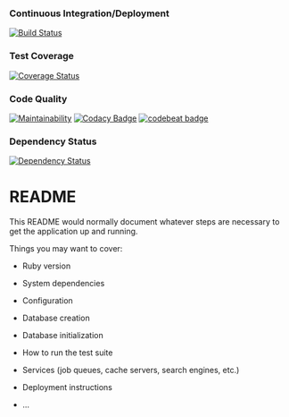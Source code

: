 ### Continuous Integration/Deployment

[![Build Status](https://travis-ci.org/diegobassan/bogeyman.svg?branch=master)](https://travis-ci.org/diegobassan/bogeyman)

### Test Coverage

[![Coverage Status](https://coveralls.io/repos/github/diegobassan/bogeyman/badge.svg?branch=master)](https://coveralls.io/github/diegobassan/bogeyman?branch=master)

### Code Quality

[![Maintainability](https://api.codeclimate.com/v1/badges/8862470de8a567c72c00/maintainability)](https://codeclimate.com/github/diegobassan/bogeyman/maintainability)
[![Codacy Badge](https://api.codacy.com/project/badge/Grade/acc0b4f9222a46e79fade235b66dfe38)](https://www.codacy.com/app/diegobassan/bogeyman?utm_source=github.com&amp;utm_medium=referral&amp;utm_content=diegobassan/bogeyman&amp;utm_campaign=Badge_Grade)
[![codebeat badge](https://codebeat.co/badges/7b7436da-1cf2-46b4-b17f-687730b424fe)](https://codebeat.co/projects/github-com-diegobassan-bogeyman-master)

### Dependency Status

[![Dependency Status](https://www.versioneye.com/user/projects/5ad89ec90fb24f54332becef/badge.svg?style=flat-square)](https://www.versioneye.com/user/projects/5ad89ec90fb24f54332becef)

# README

This README would normally document whatever steps are necessary to get the
application up and running.

Things you may want to cover:

* Ruby version

* System dependencies

* Configuration

* Database creation

* Database initialization

* How to run the test suite

* Services (job queues, cache servers, search engines, etc.)

* Deployment instructions

* ...
